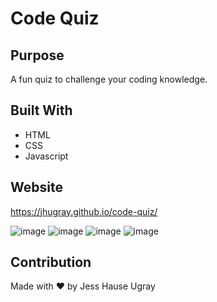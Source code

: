 # Code Quiz

## Purpose
A fun quiz to challenge your coding knowledge. 

## Built With
* HTML
* CSS
* Javascript

## Website
https://jhugray.github.io/code-quiz/

![image](https://user-images.githubusercontent.com/59127869/133896951-ddf5fa62-5ef1-42b0-a0f1-e9607ad0262d.png)
![image](https://user-images.githubusercontent.com/59127869/133896801-5876e4ec-1d4a-438b-b583-aae738c2eb36.png)
![image](https://user-images.githubusercontent.com/59127869/133896933-1b60f67d-b6a4-4b5d-88fe-e5b38bb4b905.png)
![image](https://user-images.githubusercontent.com/59127869/133897018-5bfbf046-dedc-4753-a1b4-c4276ee57007.png)



## Contribution
Made with ❤️ by Jess Hause Ugray

